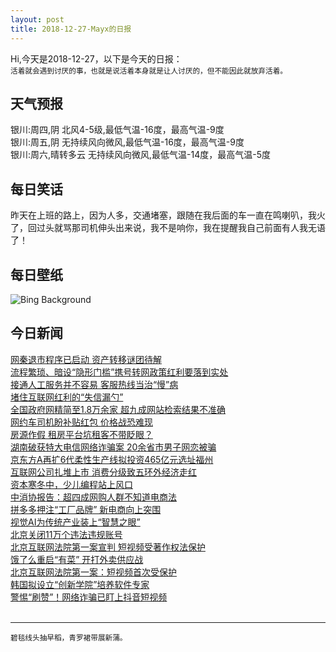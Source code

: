 ```yaml
---
layout: post
title: 2018-12-27-Mayx的日报
---
```


Hi,今天是2018-12-27，以下是今天的日报：<br><small>
活着就会遇到讨厌的事，也就是说活着本身就是让人讨厌的，但不能因此就放弃活着。</small><!--more-->
## 天气预报
银川:周四,阴 北风4-5级,最低气温-16度，最高气温-9度<br>银川:周五,阴 无持续风向微风,最低气温-16度，最高气温-9度<br>银川:周六,晴转多云 无持续风向微风,最低气温-14度，最高气温-5度
## 每日笑话
昨天在上班的路上，因为人多，交通堵塞，跟随在我后面的车一直在鸣喇叭，我火了，回过头就骂那司机伸头出来说，我不是响你，我在提醒我自己前面有人我无语了！
## 每日壁纸
![Bing Background](https://cn.bing.com/az/hprichbg/rb/OxfordBoxing_EN-US5560539615_1920x1080.jpg "Oxford Circus crossing, London (© Matt Cheetham/Getty Images)")
## 今日新闻

[网秦退市程序已启动 资产转移谜团待解](http://it.people.com.cn/n1/2018/1227/c1009-30490429.html)   
[流程繁琐、暗设“隐形门槛”携号转网政策红利要落到实处](http://it.people.com.cn/n1/2018/1227/c1009-30490219.html)   
[接通人工服务并不容易 客服热线当治“慢”病](http://it.people.com.cn/n1/2018/1227/c1009-30490214.html)   
[堵住互联网红利的“失信漏勺”](http://it.people.com.cn/n1/2018/1227/c1009-30490221.html)   
[全国政府网精简至1.8万余家 超九成网站检索结果不准确](http://it.people.com.cn/n1/2018/1227/c1009-30490220.html)   
[网约车司机盼补贴红包 价格战恐难现](http://it.people.com.cn/n1/2018/1227/c1009-30490439.html)   
[房源作假 租房平台坑租客不带眨眼？](http://it.people.com.cn/n1/2018/1227/c1009-30490434.html)   
[湖南破获特大电信网络诈骗案 20余省市男子网恋被骗](http://it.people.com.cn/n1/2018/1227/c1009-30490422.html)   
[京东方A再扩6代柔性生产线拟投资465亿元选址福州](http://it.people.com.cn/n1/2018/1227/c1009-30490375.html)   
[互联网公司扎堆上市 消费分级致五环外经济走红](http://it.people.com.cn/n1/2018/1227/c1009-30490345.html)   
[资本寒冬中，少儿编程站上风口](http://it.people.com.cn/n1/2018/1227/c1009-30490254.html)   
[中消协报告：超四成网购人群不知道电商法](http://it.people.com.cn/n1/2018/1227/c1009-30490173.html)   
[拼多多押注“工厂品牌” 新电商向上突围](http://it.people.com.cn/n1/2018/1227/c1009-30490112.html)   
[视觉AI为传统产业装上“智慧之眼”](http://it.people.com.cn/n1/2018/1227/c1009-30490120.html)   
[北京关闭11万个违法违规账号](http://it.people.com.cn/n1/2018/1227/c1009-30490046.html)   
[北京互联网法院第一案宣判 短视频受著作权法保护](http://it.people.com.cn/n1/2018/1227/c1009-30490034.html)   
[饿了么重启“有菜” 开打外卖供应战](http://it.people.com.cn/n1/2018/1227/c1009-30489986.html)   
[北京互联网法院第一案：短视频首次受保护](http://it.people.com.cn/n1/2018/1227/c1009-30489979.html)   
[韩国拟设立“创新学院”培养软件专家](http://it.people.com.cn/n1/2018/1226/c1009-30489806.html)   
[警惕“刷赞”！网络诈骗已盯上抖音短视频](http://it.people.com.cn/n1/2018/1226/c1009-30489781.html)   
<br />

***

<small>碧毯线头抽早稻，青罗裙带展新蒲。</small>
